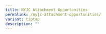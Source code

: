 ```yaml
---
title: NYJC Attachment Opportunities
permalink: /nyjc-attachment-opportunities/
variant: tiptap
description: ""
---
```

